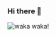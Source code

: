 ### Hi there 👋

![waka waka!]("https://wakatime.com/share/@Qeolvdxu/eeb3bb3e-2d25-42a6-a619-206ca3bcc07f.svg")

<!--
**Qeolvdxu/qeolvdxu** is a ✨ _special_ ✨ repository because its `README.md` (this file) appears on your GitHub profile.

Here are some ideas to get you started:

- 🔭 I’m currently working on ...
- 🌱 I’m currently learning ...
- 👯 I’m looking to collaborate on ...
- 🤔 I’m looking for help with ...
- 💬 Ask me about ...
- 📫 How to reach me: ...
- 😄 Pronouns: ...
- ⚡ Fun fact: ...
-->
